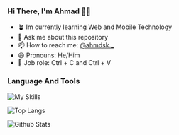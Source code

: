 ### Hi There, I'm Ahmad 👨‍💻
- 🪴 Im currently learning Web and Mobile Technology
- 💬 Ask me about this repository
- 📫 How to reach me: [@ahmdsk._](https://instagram.com/@ahmdsk._)
- 😄 Pronouns: He/Him
- 💼 Job role: Ctrl + C and Ctrl + V

### Language And Tools
![My Skills](https://skills.thijs.gg/icons?i=html,php,laravel,javascript,vue,nuxt,nodejs,vite,bootstrap,jquery,scss,css,vscode,webpack&theme=light)

![Top Langs](https://github-readme-stats.vercel.app/api/top-langs/?username=ahmdsk)

![Github Stats](https://github-readme-stats.vercel.app/api?username=ahmdsk&show_icons=true&theme=radical)
